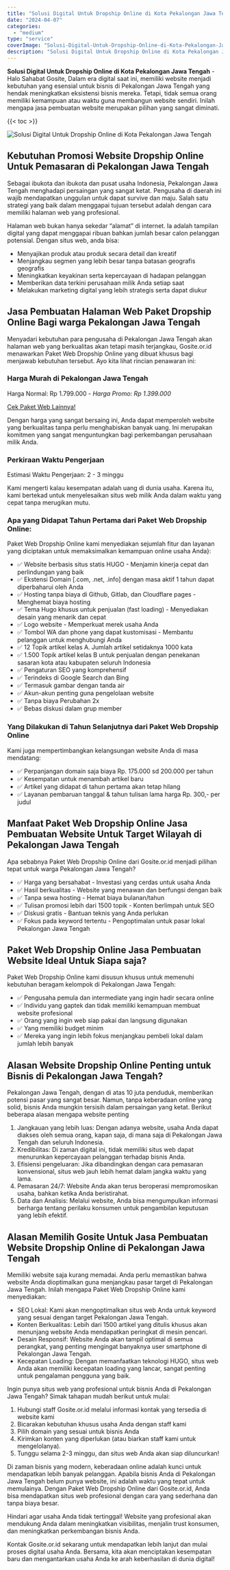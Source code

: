 ```yaml
---
title: "Solusi Digital Untuk Dropship Online di Kota Pekalongan Jawa Tengah"
date: "2024-04-07"
categories: 
  - "medium"
type: "service"
coverImage: "Solusi-Digital-Untuk-Dropship-Online-di-Kota-Pekalongan-Jawa-Tengah.png"
description: "Solusi Digital Untuk Dropship Online di Kota Pekalongan Jawa Tengah. Kontak Gosite.or.id sekarang untuk mendapatkan lebih lanjut dan mulai proses digital usa..."
---
```


**Solusi Digital Untuk Dropship Online di Kota Pekalongan Jawa Tengah** - Halo Sahabat Gosite, Dalam era digital saat ini, memiliki website menjadi kebutuhan yang esensial untuk bisnis di Pekalongan Jawa Tengah yang hendak meningkatkan eksistensi bisnis mereka. Tetapi, tidak semua orang memiliki kemampuan atau waktu guna membangun website sendiri. Inilah mengapa jasa pembuatan website merupakan pilihan yang sangat diminati.

{{< toc >}}

![Solusi Digital Untuk Dropship Online di Kota Pekalongan Jawa Tengah](/images/medium/Solusi-Digital-Untuk-Dropship-Online-di-Kota-Pekalongan-Jawa-Tengah.png)

## Kebutuhan Promosi Website Dropship Online Untuk Pemasaran di Pekalongan Jawa Tengah

Sebagai ibukota dan ibukota dan pusat usaha Indonesia, Pekalongan Jawa Tengah menghadapi persaingan yang sangat ketat. Pengusaha di daerah ini wajib mendapatkan unggulan untuk dapat survive dan maju. Salah satu strategi yang baik dalam menggapai tujuan tersebut adalah dengan cara memiliki halaman web yang profesional.

Halaman web bukan hanya sekedar “alamat” di internet. Ia adalah tampilan digital yang dapat menggapai ribuan bahkan jumlah besar calon pelanggan potensial. Dengan situs web, anda bisa:

- Menyajikan produk atau produk secara detail dan kreatif
- Menjangkau segmen yang lebih besar tanpa batasan geografis geografis
- Meningkatkan keyakinan serta kepercayaan di hadapan pelanggan
- Memberikan data terkini perusahaan milik Anda setiap saat
- Melakukan marketing digital yang lebih strategis serta dapat diukur

## Jasa Pembuatan Halaman Web Paket Dropship Online Bagi warga Pekalongan Jawa Tengah

Menyadari kebutuhan para pengusaha di Pekalongan Jawa Tengah akan halaman web yang berkualitas akan tetapi masih terjangkau, Gosite.or.id menawarkan Paket Web Dropship Online yang dibuat khusus bagi menjawab kebutuhan tersebut. Ayo kita lihat rincian penawaran ini:

### Harga Murah di Pekalongan Jawa Tengah

<a class="cta-button">Harga Normal: Rp 1.799.000 - <em>Harga Promo: Rp 1.399.000</em></a>

<a href="/jasa-web/" class="cta-button">Cek Paket Web Lainnya!</a>

Dengan harga yang sangat bersaing ini, Anda dapat memperoleh website yang berkualitas tanpa perlu menghabiskan banyak uang. Ini merupakan komitmen yang sangat menguntungkan bagi perkembangan perusahaan milik Anda.

### Perkiraan Waktu Pengerjaan

Estimasi Waktu Pengerjaan: 2 - 3 minggu

Kami mengerti kalau kesempatan adalah uang di dunia usaha. Karena itu, kami bertekad untuk menyelesaikan situs web milik Anda dalam waktu yang cepat tanpa merugikan mutu.

### Apa yang Didapat Tahun Pertama dari Paket Web Dropship Online:

Paket Web Dropship Online kami menyediakan sejumlah fitur dan layanan yang diciptakan untuk memaksimalkan kemampuan online usaha Anda}:

- ✅ Website berbasis situs statis HUGO - Menjamin kinerja cepat dan perlindungan yang baik
- ✅ Ekstensi Domain \[.com, .net, .info\] dengan masa aktif 1 tahun dapat diperbaharui oleh Anda
- ✅ Hosting tanpa biaya di Github, Gitlab, dan Cloudflare pages - Menghemat biaya hosting
- ✅ Tema Hugo khusus untuk penjualan (fast loading) - Menyediakan desain yang menarik dan cepat
- ✅ Logo website - Memperkuat merek usaha Anda
- ✅ Tombol WA dan phone yang dapat kustomisasi - Membantu pelanggan untuk menghubungi Anda
- ✅ 12 Topik artikel kelas A. Jumlah artikel setidaknya 1000 kata
- ✅ 1.500 Topik artikel kelas B untuk penjualan dengan penekanan sasaran kota atau kabupaten seluruh Indonesia
- ✅ Pengaturan SEO yang komprehensif
- ✅ Terindeks di Google Search dan Bing
- ✅ Termasuk gambar dengan tanda air
- ✅ Akun-akun penting guna pengelolaan website
- ✅ Tanpa biaya Perubahan 2x
- ✅ Bebas diskusi dalam grup member

### Yang Dilakukan di Tahun Selanjutnya dari Paket Web Dropship Online

Kami juga mempertimbangkan kelangsungan website Anda di masa mendatang:

- ✅ Perpanjangan domain saja biaya Rp. 175.000 sd 200.000 per tahun
- ✅ Kesempatan untuk menambah artikel baru
- ✅ Artikel yang didapat di tahun pertama akan tetap hilang
- ✅ Layanan pembaruan tanggal & tahun tulisan lama harga Rp. 300,- per judul

## Manfaat Paket Web Dropship Online Jasa Pembuatan Website Untuk Target Wilayah di Pekalongan Jawa Tengah

Apa sebabnya Paket Web Dropship Online dari Gosite.or.id menjadi pilihan tepat untuk warga Pekalongan Jawa Tengah?

- ✅ Harga yang bersahabat - Investasi yang cerdas untuk usaha Anda
- ✅ Hasil berkualitas - Website yang menawan dan berfungsi dengan baik
- ✅ Tanpa sewa hosting - Hemat biaya bulanan/tahun
- ✅ Tulisan promosi lebih dari 1500 topik - Konten berlimpah untuk SEO
- ✅ Diskusi gratis - Bantuan teknis yang Anda perlukan
- ✅ Fokus pada keyword tertentu - Pengoptimalan untuk pasar lokal Pekalongan Jawa Tengah

## Paket Web Dropship Online Jasa Pembuatan Website Ideal Untuk Siapa saja?

Paket Web Dropship Online kami disusun khusus untuk memenuhi kebutuhan beragam kelompok di Pekalongan Jawa Tengah:

- ✅ Pengusaha pemula dan intermediate yang ingin hadir secara online
- ✅ Individu yang gaptek dan tidak memiliki kemampuan membuat website profesional
- ✅ Orang yang ingin web siap pakai dan langsung digunakan
- ✅ Yang memiliki budget minim
- ✅ Mereka yang ingin lebih fokus menjangkau pembeli lokal dalam jumlah lebih banyak

## Alasan Website Dropship Online Penting untuk Bisnis di Pekalongan Jawa Tengah?

Pekalongan Jawa Tengah, dengan di atas 10 juta penduduk, memberikan potensi pasar yang sangat besar. Namun, tanpa keberadaan online yang solid, bisnis Anda mungkin tersisih dalam persaingan yang ketat. Berikut beberapa alasan mengapa website penting

1. Jangkauan yang lebih luas: Dengan adanya website, usaha Anda dapat diakses oleh semua orang, kapan saja, di mana saja di Pekalongan Jawa Tengah dan seluruh Indonesia.
2. Kredibilitas: Di zaman digital ini, tidak memiliki situs web dapat menurunkan kepercayaan pelanggan terhadap bisnis Anda.
3. Efisiensi pengeluaran: Jika dibandingkan dengan cara pemasaran konvensional, situs web jauh lebih hemat dalam jangka waktu yang lama.
4. Pemasaran 24/7: Website Anda akan terus beroperasi mempromosikan usaha, bahkan ketika Anda beristirahat.
5. Data dan Analisis: Melalui website, Anda bisa mengumpulkan informasi berharga tentang perilaku konsumen untuk pengambilan keputusan yang lebih efektif.

## Alasan Memilih Gosite Untuk Jasa Pembuatan Website Dropship Online di Pekalongan Jawa Tengah

Memiliki website saja kurang memadai. Anda perlu memastikan bahwa website Anda dioptimalkan guna menjangkau pasar target di Pekalongan Jawa Tengah. Inilah mengapa Paket Web Dropship Online kami menyediakan:

- SEO Lokal: Kami akan mengoptimalkan situs web Anda untuk keyword yang sesuai dengan target Pekalongan Jawa Tengah.
- Konten Berkualitas: Lebih dari 1500 artikel yang ditulis khusus akan menunjang website Anda mendapatkan peringkat di mesin pencari.
- Desain Responsif: Website Anda akan tampil optimal di semua perangkat, yang penting mengingat banyaknya user smartphone di Pekalongan Jawa Tengah.
- Kecepatan Loading: Dengan memanfaatkan teknologi HUGO, situs web Anda akan memiliki kecepatan loading yang lancar, sangat penting untuk pengalaman pengguna yang baik.

Ingin punya situs web yang profesional untuk bisnis Anda di Pekalongan Jawa Tengah? Simak tahapan mudah berikut untuk mulai:

1. Hubungi staff Gosite.or.id melalui informasi kontak yang tersedia di website kami
2. Bicarakan kebutuhan khusus usaha Anda dengan staff kami
3. Pilih domain yang sesuai untuk bisnis Anda
4. Kirimkan konten yang diperlukan (atau biarkan staff kami untuk mengelolanya).
5. Tunggu selama 2-3 minggu, dan situs web Anda akan siap diluncurkan!

Di zaman bisnis yang modern, keberadaan online adalah kunci untuk mendapatkan lebih banyak pelanggan. Apabila bisnis Anda di Pekalongan Jawa Tengah belum punya website, ini adalah waktu yang tepat untuk memulainya. Dengan Paket Web Dropship Online dari Gosite.or.id, Anda bisa mendapatkan situs web profesional dengan cara yang sederhana dan tanpa biaya besar.

Hindari agar usaha Anda tidak tertinggal! Website yang profesional akan mendukung Anda dalam meningkatkan visibilitas, menjalin trust konsumen, dan meningkatkan perkembangan bisnis Anda.

Kontak Gosite.or.id sekarang untuk mendapatkan lebih lanjut dan mulai proses digital usaha Anda. Bersama, kita akan menciptakan kesempatan baru dan mengantarkan usaha Anda ke arah keberhasilan di dunia digital!